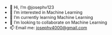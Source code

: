 - 👋 Hi, I’m @josephv123
- 👀 I’m interested in Machine Learning
- 🌱 I’m currently learning Machine Learning
- 💞️ I’m looking to collaborate on Machine Learning
- 📫 Email me: josephv4000@gmail.com
